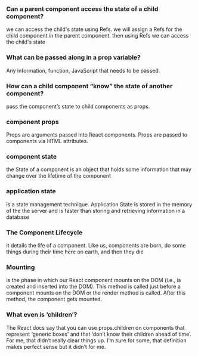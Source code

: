 ### Can a parent component access the state of a child component?

 we can access the child's state using Refs. we will assign a Refs for the child component in the parent component. then using Refs we can access the child's state
### What can be passed along in a prop variable?

Any information, function, JavaScript that needs to be passed.
### How can a child component “know” the state of another component?

pass the component’s state to  child components as props.



### component props
Props are arguments passed into React components. Props are passed to components via HTML attributes.

### component state
the State of a component is an object that holds some information that may change over the lifetime of the component

### application state

 is a state management technique. Application State is stored in the memory of the the server and is faster than storing and retrieving information in a database

### The Component Lifecycle
 it details the life of a component. Like us, components are born, do some things during their time here on earth, and then they die 
### Mounting 
is the phase in which our React component mounts on the DOM (i.e., is created and inserted into the DOM). This method is called just before a component mounts on the DOM or the render method is called. After this method, the component gets mounted.

### What even is ‘children’?
The React docs say that you can use props.children on components that represent ‘generic boxes’ and that ‘don’t know their children ahead of time’. For me, that didn’t really clear things up. I’m sure for some, that definition makes perfect sense but it didn’t for me.
‏
‏




### 


### 








